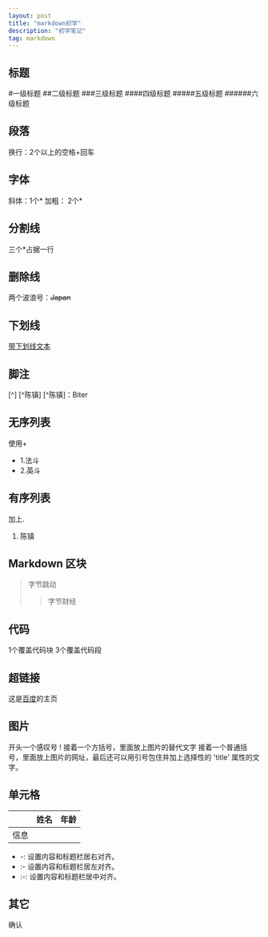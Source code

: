 ```yaml
---
layout: post
title: "markdown初学"
description: "初学笔记"
tag: markdown
---   
```


## 标题
#一级标题
##二级标题
###三级标题
####四级标题
#####五级标题
######六级标题  

## 段落
换行：2个以上的空格+回车  
## 字体
斜体：1个\*
加粗： 2个\*
## 分割线
三个\*占据一行  
## 删除线
两个波浪号：~~Japan~~  
## 下划线
<u>带下划线文本</u>  

## 脚注
[^]
[^陈镇]
[^陈镇]：Biter  
##  无序列表
使用+
+ 1.法斗
+ 2.英斗  
## 有序列表
加上.
1. 陈镇  
## Markdown 区块
> 字节跳动
>
> > 字节财经  
## 代码
1个覆盖代码块
3个覆盖代码段  
## 超链接
这是[百度](www.baidu.com)的主页  
## 图片
开头一个感叹号 !
接着一个方括号，里面放上图片的替代文字
接着一个普通括号，里面放上图片的网址，最后还可以用引号包住并加上选择性的 'title' 属性的文字。  
## 单元格
|	|姓名|年龄|
|------|------|-----|
|信息|	|	|
+ -: 设置内容和标题栏居右对齐。
+ :- 设置内容和标题栏居左对齐。
+ :-: 设置内容和标题栏居中对齐。  
## 其它
<kbd>确认</kbd>
